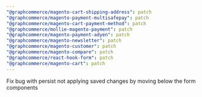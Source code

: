 ```yaml
---
"@graphcommerce/magento-cart-shipping-address": patch
"@graphcommerce/magento-payment-multisafepay": patch
"@graphcommerce/magento-cart-payment-method": patch
"@graphcommerce/mollie-magento-payment": patch
"@graphcommerce/magento-payment-adyen": patch
"@graphcommerce/magento-newsletter": patch
"@graphcommerce/magento-customer": patch
"@graphcommerce/magento-compare": patch
"@graphcommerce/react-hook-form": patch
"@graphcommerce/magento-cart": patch
---
```


Fix bug with persist not applying saved changes by moving <FromPersist/> below the form components
